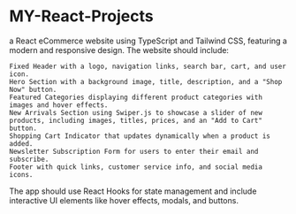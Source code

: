 # MY-React-Projects
a React eCommerce website using TypeScript and Tailwind CSS, featuring a modern and responsive design. The website should include:

    Fixed Header with a logo, navigation links, search bar, cart, and user icon.
    Hero Section with a background image, title, description, and a "Shop Now" button.
    Featured Categories displaying different product categories with images and hover effects.
    New Arrivals Section using Swiper.js to showcase a slider of new products, including images, titles, prices, and an "Add to Cart" button.
    Shopping Cart Indicator that updates dynamically when a product is added.
    Newsletter Subscription Form for users to enter their email and subscribe.
    Footer with quick links, customer service info, and social media icons.

The app should use React Hooks for state management and include interactive UI elements like hover effects, modals, and buttons.
